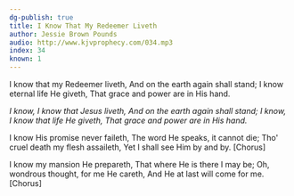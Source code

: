 ```yaml
---
dg-publish: true
title: I Know That My Redeemer Liveth
author: Jessie Brown Pounds
audio: http://www.kjvprophecy.com/034.mp3
index: 34
known: 1
---
```


I know that my Redeemer liveth,
And on the earth again shall stand;
I know eternal life He giveth,
That grace and power are in His hand.

*I know, I know that Jesus liveth,
And on the earth again shall stand;
I know, I know that life He giveth,
That grace and power are in His hand.*

I know His promise never faileth,
The word He speaks, it cannot die;
Tho' cruel death my flesh assaileth,
Yet I shall see Him by and by.
[Chorus]

I know my mansion He prepareth,
That where He is there I may be;
Oh, wondrous thought, for me He careth,
And He at last will come for me.
[Chorus]